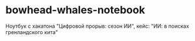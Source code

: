 # bowhead-whales-notebook
Ноутбук с хакатона "Цифровой прорыв: сезон ИИ", кейс: "ИИ: в поисках гренландского кита"
